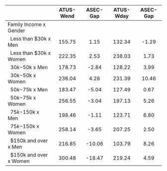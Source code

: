 
|                      |    ATUS-Wend |     ASEC-Gap |    ATUS-Wday |     ASEC-Gap |
| -------------------- | :----------: | :----------: | :----------: | :----------: |
| Family Income x Gender |              |              |              |              |
| &nbsp;&nbsp;Less than $30k x Men |       155.75 |         1.15 |       132.34 |        -1.29 |
| &nbsp;&nbsp;Less than $30k x Women |       222.35 |         2.53 |       238.03 |         1.73 |
| &nbsp;&nbsp;$30k-$50k x Men |       178.73 |        -2.84 |       128.22 |         3.99 |
| &nbsp;&nbsp;$30k-$50k x Women |       236.04 |         4.28 |       231.39 |        10.46 |
| &nbsp;&nbsp;$50k-$75k x Men |       183.47 |        -5.04 |       127.49 |         0.67 |
| &nbsp;&nbsp;$50k-$75k x Women |       256.55 |        -3.04 |       197.13 |         5.26 |
| &nbsp;&nbsp;$75k-$150k x Men |       198.46 |        -1.11 |       123.71 |         6.80 |
| &nbsp;&nbsp;$75k-$150k x Women |       258.14 |        -3.65 |       207.25 |         2.50 |
| &nbsp;&nbsp;$150k and over x Men |       216.85 |       -10.06 |       103.79 |         8.26 |
| &nbsp;&nbsp;$150k and over x Women |       300.48 |       -18.47 |       219.24 |         4.59 |

